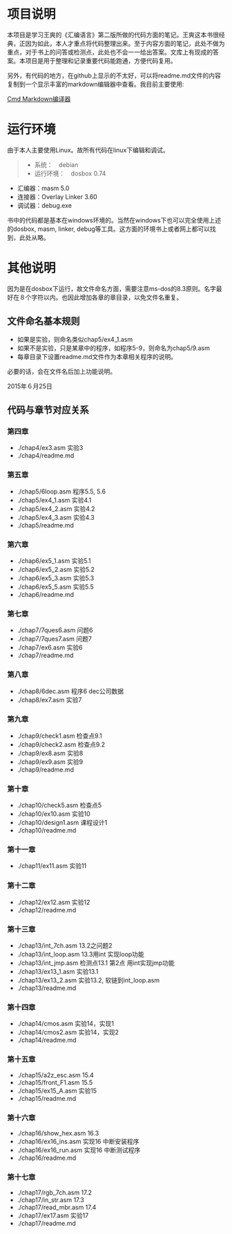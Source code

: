 
# 项目说明

本项目是学习王爽的《汇编语言》第二版所做的代码方面的笔记。王爽这本书很经典，正因为如此，本人才重点将代码整理出来。至于内容方面的笔记，此处不做为重点，对于书上的问答或检测点，此处也不会一一给出答案。文库上有现成的答案。本项目是用于整理和记录重要代码能跑通，方便代码复用。

另外，有代码的地方，在github上显示的不太好，可以将readme.md文件的内容复制到一个显示丰富的markdown编辑器中查看。我目前主要使用:

[Cmd Markdown编译器](https://www.zybuluo.com/mdeditor)


# 运行环境

由于本人主要使用Linux。故所有代码在linux下编辑和调试。
> * 系统：　debian
> * 运行环境：　dosbox 0.74
   + 汇编器：masm 5.0
   + 连接器：Overlay Linker 3.60
   + 调试器：debug.exe

书中的代码都是基本在windows环境的。当然在windows下也可以完全使用上述的dosbox, masm, linker, debug等工具。这方面的环境书上或者网上都可以找到，此处从略。 

# 其他说明

因为是在dosbox下运行，故文件命名方面，需要注意ms-dos的8.3原则。名字最好在８个字符以内。也因此增加各章的章目录，以免文件名重复。


## 文件命名基本规则
* 如果是实验，则命名类似chap5/ex4_1.asm
* 如果不是实验，只是某章中的程序，如程序5-9，则命名为chap5/9.asm
* 每章目录下设置readme.md文件作为本章相关程序的说明。


必要的话，会在文件名后加上功能说明。


2015年６月25日


## 代码与章节对应关系

### 第四章
* ./chap4/ex3.asm   实验3
* ./chap4/readme.md

### 第五章
* ./chap5/6loop.asm   程序5.5, 5.6
* ./chap5/ex4_1.asm   实验4.1
* ./chap5/ex4_2.asm   实验4.2
* ./chap5/ex4_3.asm   实验4.3
* ./chap5/readme.md

### 第六章
* ./chap6/ex5_1.asm   实验5.1
* ./chap6/ex5_2.asm   实验5.2
* ./chap6/ex5_3.asm   实验5.3
* ./chap6/ex5_5.asm   实验5.5
* ./chap6/readme.md

### 第七章
* ./chap7/7ques6.asm  问题6
* ./chap7/7ques7.asm  问题7
* ./chap7/ex6.asm     实验6
* ./chap7/readme.md

### 第八章
* ./chap8/6dec.asm    程序6 dec公司数据
* ./chap8/ex7.asm     实验7

### 第九章
* ./chap9/check1.asm  检查点9.1
* ./chap9/check2.asm  检查点9.2
* ./chap9/ex8.asm     实验8
* ./chap9/ex9.asm     实验9
* ./chap9/readme.md

### 第十章
* ./chap10/check5.asm   检查点5
* ./chap10/ex10.asm     实验10
* ./chap10/design1.asm  课程设计1
* ./chap10/readme.md

### 第十一章
* ./chap11/ex11.asm     实验11

### 第十二章
* ./chap12/ex12.asm     实验12
* ./chap12/readme.md


### 第十三章
* ./chap13/int_7ch.asm     13.2之问题2
* ./chap13/int_loop.asm    13.3用int 实现loop功能
* ./chap13/int_jmp.asm     检测点13.1 第2点 用int实现jmp功能
* ./chap13/ex13_1.asm     实验13.1
* ./chap13/ex13_2.asm     实验13.2, 软链到int_loop.asm
* ./chap13/readme.md


### 第十四章
* ./chap14/cmos.asm      实验14，实现1
* ./chap14/cmos2.asm     实验14，实现2
* ./chap14/readme.md


### 第十五章
* ./chap15/a2z_esc.asm   15.4
* ./chap15/front_F1.asm  15.5
* ./chap15/ex15_A.asm    实验15
* ./chap15/readme.md



### 第十六章
* ./chap16/show_hex.asm   16.3
* ./chap16/ex16_ins.asm   实现16 中断安装程序
* ./chap16/ex16_run.asm   实现16 中断测试程序
* ./chap16/readme.md



### 第十七章
* ./chap17/rgb_7ch.asm    17.2
* ./chap17/in_str.asm     17.3
* ./chap17/read_mbr.asm   17.4
* ./chap17/ex17.asm       实验17
* ./chap17/readme.md



